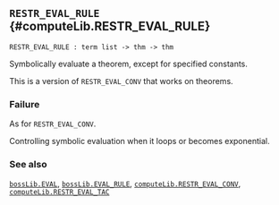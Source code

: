 ## `RESTR_EVAL_RULE` {#computeLib.RESTR_EVAL_RULE}


```
RESTR_EVAL_RULE : term list -> thm -> thm
```



Symbolically evaluate a theorem, except for specified constants.


This is a version of `RESTR_EVAL_CONV` that works on theorems.

### Failure

As for `RESTR_EVAL_CONV`.


Controlling symbolic evaluation when it loops or becomes exponential.

### See also

[`bossLib.EVAL`](#bossLib.EVAL), [`bossLib.EVAL_RULE`](#bossLib.EVAL_RULE), [`computeLib.RESTR_EVAL_CONV`](#computeLib.RESTR_EVAL_CONV), [`computeLib.RESTR_EVAL_TAC`](#computeLib.RESTR_EVAL_TAC)

